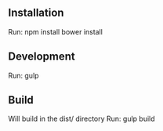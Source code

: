 ## Installation
Run:
		npm install
		bower install
## Development
Run:
    gulp
## Build
Will build in the dist/ directory
Run:
    gulp build
